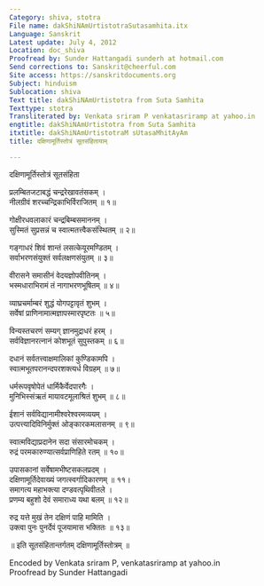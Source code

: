 ```yaml
---
Category: shiva, stotra
File name: dakShiNAmUrtistotraSutasamhita.itx
Language: Sanskrit
Latest update: July 4, 2012
Location: doc_shiva
Proofread by: Sunder Hattangadi sunderh at hotmail.com
Send corrections to: Sanskrit@cheerful.com
Site access: https://sanskritdocuments.org
Subject: hinduism
Sublocation: shiva
Text title: dakShiNAmUrtistotra from Suta Samhita
Texttype: stotra
Transliterated by: Venkata sriram P venkatasriramp at yahoo.in
engtitle: dakShiNAmUrtistotra from Suta Samhita
itxtitle: dakShiNAmUrtistotraM sUtasaMhitAyAm
title: दक्षिणामूर्तिस्तोत्रं सूतसंहितायाम्

---
```

  
 दक्षिणामूर्तिस्तोत्रं सूतसंहिता   
  
प्रलम्बितजटाबद्धं चन्द्ररेखावतंसकम् ।  
नीलग्रीवं शरच्चन्द्रिकाभिर्विराजितम् ॥ १॥  
  
गोक्षीरधवलाकारं चन्द्रबिम्बसमाननम् ।  
सुस्मितं सुप्रसन्नं च स्वात्मतत्त्वैकसंस्थितम् ॥ २॥  
  
गङ्गाधरं शिवं शान्तं लसत्केयूरमण्डितम् ।  
सर्वाभरणसंयुक्तं सर्वलक्षणसंयुतम् ॥ ३॥  
  
वीरासने समासीनं वेदयज्ञोपवीतिनम् ।  
भस्मधाराभिरामं तं नागाभरणभूषितम् ॥ ४॥  
  
व्याघ्रचर्माम्बरं शुद्धं योगपट्टावृतं शुभम् ।  
सर्वेषां प्राणिनामात्मज्ञापस्मारपृष्टतः ॥ ५॥  
  
विन्यस्तचरणं सम्यग् ज्ञानमुद्राधरं हरम् ।  
सर्वविज्ञानरत्नानं कोशभूतं सुपुस्तकम् ॥ ६॥  
  
दधानं सर्वतत्त्वाक्षमालिकां कुण्डिकामपि ।  
स्वात्मभूतपरानन्दपरशक्त्यर्ध विग्रहम् ॥ ७॥  
  
धर्मरूपवृषोपेतं धार्मिकैर्वेदपारगैः ।  
मुनिभिस्संऋतं मायावटमूलाश्रितं शुभम् ॥ ८॥  
  
ईशानं सर्वविद्यानामीश्वरेश्वरमव्ययम् ।  
उत्पत्त्यादिविनिर्मुक्तं ओङ्कारकमलासनम् ॥ ९॥  
  
स्वात्मविद्याप्रदानेन सदा संसारमोचकम् ।  
रुद्रं परमकारुण्यात्सर्वप्राणिहिते रतम् ॥ १०॥  
  
उपासकानां सर्वेषामभीष्टसकलप्रदम् ।  
दक्षिणामूर्तिदेवाख्यं जगत्स्वर्गादिकारणम् ॥ ११।  
समागत्य महाभक्त्या दण्डवत्पृथिवीतले ।  
प्रणम्य बहुशो देवं समाराध्य यथा बलम् ॥ १२॥  
  
रुद्र यत्ते मुखं तेन दक्षिणं पाहि मामिति ।  
उक्त्वा पुनः पुनर्देवं पूजयामास भक्तितः ॥ १३॥  
  
॥ इति सूतसंहितान्तर्गतम् दक्षिणामूर्तिस्तोत्रम् ॥  
  
  
Encoded by Venkata sriram P, venkatasriramp at yahoo.in   
Proofread by Sunder Hattangadi  
  
